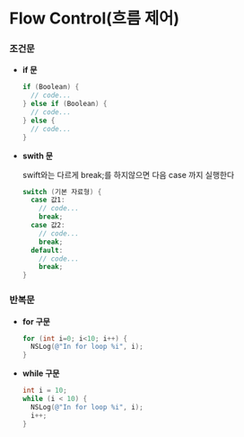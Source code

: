 # Flow Control(흐름 제어)

### 조건문

- **if 문**

  ```objective-c
  if (Boolean) {
  	// code...
  } else if (Boolean) {
  	// code...
  } else {
  	// code...
  }
  ```

- **swith 문**

  swift와는 다르게 break;를 하지않으면 다음 case 까지 실행한다

  ```objective-c
  switch (기본 자료형) {
    case 값1:
      // code...
      break;
    case 값2:
      // code...
      break;
    default:
      // code...
      break;
  }
  ```



### 반복문

- **for 구문**

  ``` objective-c
  for (int i=0; i<10; i++) {
  	NSLog(@"In for loop %i", i);
  }
  ```

- **while 구문**

  ``` objective-c
  int i = 10;
  while (i < 10) {
  	NSLog(@"In for loop %i", i);
    i++;
  }
  ```

  